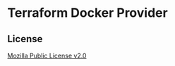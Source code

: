 # Terraform Docker Provider

## License

[Mozilla Public License v2.0](https://github.com/toowoxx/terraform-provider-docker/blob/main/LICENSE)

